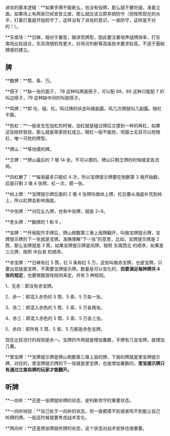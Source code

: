 进攻的基本逻辑：**如果手牌不能断幺，也没有役牌，那么就不要吃碰，准备立直。如果场上有两家已经宣告立直，那么就应该立即弃胡防守（但按照现在的水平，打着打着就开始防守了，这样没有了进攻的意识，一直防守，这样是不对的！）。

**东南场：**日麻，相对于番型，跟讲究牌型，因此要注重培养组牌效率，打东南场比较适合，东风场随机性更大，对场况判断等高级技术要求较高，不适于基础牌感的建立。

## 牌

**数牌：**筒、条、万。

**搭子：**缺一张的面子， 78 这种叫两面搭子，可以配 69，89 这种只能配 7 的叫边搭子，79 这种缺中间的叫嵌搭子。

**鸣牌：**即 吃、碰、杠。鸣过牌的状态叫做副露，鸣几次牌就叫几副露。暗杠不算。

**抢杠：**一般发生在加杠的时候，加杠就是碰过牌后又摸到一样的再杠，如果这张刚好放铳，那么就是荣家抢杠成立。暗杠一般不能抢，但国士无双可以抢暗杠，唯一可抢的牌型。

**牌山：**等待摸的牌。

**王牌：**牌山最后的 7 墩 14 张，不可以摸的，牌山只剩王牌的时候就宣告流局。

**四杠散了：**每局最多只能杠 4 次，所以宝牌提示牌要在倒数第 3 墩开始翻，后面只剩 2 墩 4 张牌，杠一次，摸一张。

**岭上牌：**宝牌提示牌后面的 2 墩 4 张牌叫做岭上牌，杠后要从海底补充到岭上，所以杠牌会影响海底。

**中张牌：**对应幺九牌，也有中张牌，就是 2~8。

**老头牌：**数牌的 1 和 9 。

**宝牌：**开局配齐手牌后，牌山倒数第三墩上层牌翻开，叫做宝牌提示牌，宝牌提示牌的下一张就是宝牌。准确理解“下一张”的意思，比如，宝牌提示牌是 2 筒，那么宝牌就是 3 筒，如果宝牌提示牌是风牌，按照 东南西北 的顺序，如果是三元牌，按照 中白发 的顺序。

**赤宝牌：**日麻有红 5 筒，红 5 条和红 5 万，这些叫做赤宝牌，也是宝牌，只要出现就是宝牌，不需要宝牌提示牌。数量是可以变化的，**但要满足每种牌共 4 张的规定**，也要根据游戏规则来定。共有 5 种规则。

1、无赤：即没有赤宝牌。

2、赤一：即混入赤色的 5 筒、5 索、5 万各一张。

3、赤二：即混入赤色的 5 筒、5 索、5 万各两张。

4、赤三：即混入赤色的 5 筒、5 索、5 万各三张。

5、赤四：即所有 5 筒、5 索、5 万都是赤色宝牌。

现在比较流行的规则是赤一。宝牌的作用就是增加番数，手牌有几张宝牌，就增加几番。

**里宝牌：**宝牌提示牌是牌山倒数第三墩上层的牌，下层的牌就是里宝牌提示牌，对应的，里宝牌提示牌的下一张就是里宝牌，也是增加番数的。**里宝提示牌只有通过立直和牌的玩家才能翻开。**

## 听牌

**一向听：**还差一张牌就听牌的状态，是判断攻守的重要状态。

**一向听地狱：**自己处于一向听的状态，但一直都摸不到或者鸣不到能让自己听牌的牌。一般这时候就要考虑战术变化。

**两向听：**还差两张牌就听牌的状态，这个状态对战术安排也很重要。